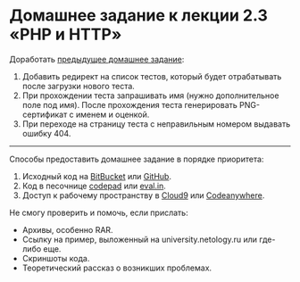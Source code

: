 # Домашнее задание к лекции 2.3 «PHP и HTTP»

Доработать [предыдущее домашнее задание](forms/):

1. Добавить редирект на список тестов, который будет отрабатывать после загрузки нового теста.
2. При прохождении теста запрашивать имя (нужно дополнительное поле под имя). После прохождения теста генерировать PNG-сертификат с именем и оценкой.
3. При переходе на страницу теста с неправильным номером выдавать ошибку 404.

---
Способы предоставить домашнее задание в порядке приоритета:
1. Исходный код на [BitBucket](https://bitbucket.org/) или [GitHub](https://github.com/).
2. Код в песочнице [codepad](http://codepad.org/) или [eval.in](https://eval.in/).
3. Доступ к рабочему пространству в [Cloud9](https://c9.io/) или [Сodeanywhere](https://codeanywhere.com/).

Не смогу проверить и помочь, если прислать:
* Архивы, особенно RAR.
* Ссылку на пример, выложенный на university.netology.ru или где-либо еще.
* Скриншоты кода.
* Теоретический рассказ о возникших проблемах.     